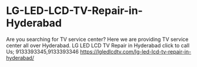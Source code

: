# LG-LED-LCD-TV-Repair-in-Hyderabad
Are you searching for TV service center? Here we are providing TV service center all over Hyderabad. LG LED LCD TV Repair in Hyderabad click to call Us; 9133393345,9133393346 https://lgledlcdtv.com/lg-led-lcd-tv-repair-in-hyderabad/
